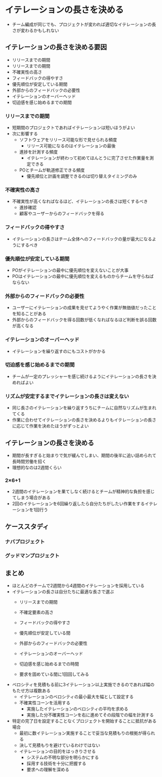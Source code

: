 # イテレーションの長さを決める

- チーム編成が同じでも、プロジェクトが変われば適切なイテレーションの長さが変わるかもしれない

## イテレーションの長さを決める要因

- リリースまでの期間
- リリースまでの期間
- 不確実性の高さ
- フィードバックの得やすさ
- 優先順位が安定している期間
- 外部からのフィードバックの必要性
- イテレーションのオーバーヘッド
- 切迫感を感じ始めるまでの期間

### リリースまでの期間

- 短期間のプロジェクトであればイテレーションは短いほうがよい
- 次に影響する
    - ソフトウェアをリリース可能な形で見せられる頻度
        - リリース可能になるのはイテレーションの最後
    - 進捗を計測する頻度
        - イテレーションが終わって初めてほんとうに完了させた作業量を測定できる
    - POとチームが軌道修正できる頻度
        - 優先順位と計画を調整できるのは切り替えタイミングのみ

### 不確実性の高さ

- 不確実性が高くなればなるほど、イテレーションの長さは短くするべき
    - 進捗確認
    - 顧客やユーザーからのフィードバックを得る

### フィードバックの得やすさ

- イテレーションの長さはチーム全体へのフィードバックの量が最大になるようにするべき

### 優先順位が安定している期間

- POがイテレーションの最中に優先順位を変えないことが大事
- POはイテレーションの最中に優先順位を変えるものからチームを守らねばならない

### 外部からのフィードバックの必要性

- ユーザーにイテレーションの成果を見せてようやく作業が無価値だったことを知ることがある
- 外部からのフィードバックを得る回数が低くなればなるほど判断を誤る回数が高くなる

### イテレーションのオーバーヘッド

- イテレーションを繰り返すのにもコストがかかる

### 切迫感を感じ始めるまでの期間

- チームが一定のプレッシャーを感じ続けるようにイテレーションの長さを決めればよい

### リズムが安定するまでイテレーションの長さは変えない

- 同じ長さのイテレーションを繰り返すうちにチームに自然なリズムが生まれてくる
- 作業に合わせてイテレーションの長さを決めるよりもイテレーションの長さに応じて作業を決めたほうがずっとよい

## イテレーションの長さを決める

- 期間が長すぎると始まりで気が緩んでしまい、期間の後半に追い詰められて長時間労働を招く
- 理想的なのは2週間くらい

### 2×6+1

- 2週間のイテレーションを果てしなく続けるとチームが精神的な負担を感じてしまう場合がある
- 2回のイテレーションを6回繰り返したら自分たちがしたい作業をするイテレーションを1回行う

## ケーススタディ

### ナバプロジェクト

### グッドマンプロジェクト

## まとめ

- ほとんどのチームで2週間から4週間のイテレーションを採用している
- イテレーションの長さは自分たちに最適な長さで選ぶ
    - リリースまでの期間
    - 不確定要素の高さ
    - フィードバックの得やすさ
    - 優先順位が安定している間
    - 外部からのフィードバックの必要性
    - イテレーションのオーバーヘッド
    - 切迫感を感じ始めるまでの時間

    - 要求を固めている間に1回回してみる
- ベロシティを見積もる前に3イテレーション以上実施できるのであれば幅のもたせ方は複数ある
    - イテレーションのベロシティの最小最大を幅として設定する
    - 不確実性コーンを活用する
        - 実施したイテレーションのベロシティの平均を求める
        - 実施した分不確実性コーンを右に進めてその段階での幅を計測する
- 特定の完了日を設定することなくプロジェクトを開始することに抵抗がある場合
    - 最初に数イテレーション実施することで妥当な見積もりの根拠が得られる
    - 決して見積もりを避けているわけではない
    - イテレーションの目的をはっきりさせる
        - システムの不明な部分を明らかにする
        - 採用する技術を十分に把握する
        - 要求への理解を深める
